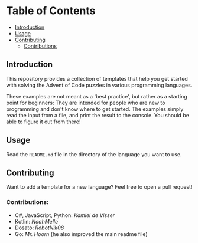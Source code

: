 # Table of Contents
- [Introduction](#introduction)
- [Usage](#usage)
- [Contributing](#contributing)
  - [Contributions](#contributions)

## Introduction

This repository provides a collection of templates that help you get started with solving the Advent of Code puzzles in various programming languages.

These examples are not meant as a 'best practice', but rather as a starting point for beginners: They are intended for people who are new to programming and don't know where to get started. The examples simply read the input from a file, and print the result to the console. You should be able to figure it out from there!

## Usage

Read the `README.md` file in the directory of the language you want to use.

## Contributing

Want to add a template for a new language? Feel free to open a pull request!

### Contributions:
- C#, JavaScript, Python: _Kamiel de Visser_
- Kotlin: _NoahMelle_
- Dosato: _RobotNik08_
- Go: _Mr. Hoorn_ (he also improved the main readme file)
